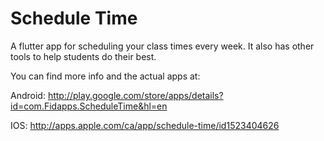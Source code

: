 # Schedule Time

A flutter app for scheduling your class times every week. It also has other tools to help students do their best.

You can find more info and the actual apps at:

Android: <http://play.google.com/store/apps/details?id=com.Fidapps.ScheduleTime&hl=en>

IOS: <http://apps.apple.com/ca/app/schedule-time/id1523404626>

